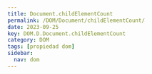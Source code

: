 ```yaml
---
title: Document.childElementCount
permalink: /DOM/Document/childElementCount/
date: 2023-09-25
key: DOM.D.Document.childElementCount
category: DOM
tags: [propiedad dom]
sidebar:
  nav: dom
---
```

